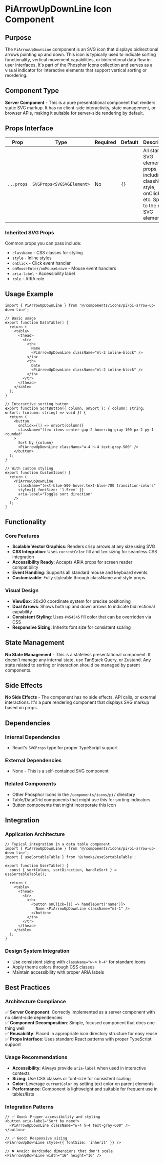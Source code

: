 # PiArrowUpDownLine Icon Component

## Purpose

The `PiArrowUpDownLine` component is an SVG icon that displays bidirectional arrows pointing up and down. This icon is typically used to indicate sorting functionality, vertical movement capabilities, or bidirectional data flow in user interfaces. It's part of the Phosphor Icons collection and serves as a visual indicator for interactive elements that support vertical sorting or reordering.

## Component Type

**Server Component** - This is a pure presentational component that renders static SVG markup. It has no client-side interactivity, state management, or browser APIs, making it suitable for server-side rendering by default.

## Props Interface

| Prop | Type | Required | Default | Description |
|------|------|----------|---------|-------------|
| `...props` | `SVGProps<SVGSVGElement>` | No | `{}` | All standard SVG element props including className, style, onClick, etc. Spread to the root SVG element |

### Inherited SVG Props
Common props you can pass include:
- `className` - CSS classes for styling
- `style` - Inline styles
- `onClick` - Click event handler
- `onMouseEnter/onMouseLeave` - Mouse event handlers
- `aria-label` - Accessibility label
- `role` - ARIA role

## Usage Example

```tsx
import { PiArrowUpDownLine } from '@/components/icons/pi/pi-arrow-up-down-line';

// Basic usage
export function DataTable() {
  return (
    <table>
      <thead>
        <tr>
          <th>
            Name
            <PiArrowUpDownLine className="ml-2 inline-block" />
          </th>
          <th>
            Date
            <PiArrowUpDownLine className="ml-2 inline-block" />
          </th>
        </tr>
      </thead>
    </table>
  );
}

// Interactive sorting button
export function SortButton({ column, onSort }: { column: string; onSort: (column: string) => void }) {
  return (
    <button
      onClick={() => onSort(column)}
      className="flex items-center gap-2 hover:bg-gray-100 px-2 py-1 rounded"
    >
      Sort by {column}
      <PiArrowUpDownLine className="w-4 h-4 text-gray-500" />
    </button>
  );
}

// With custom styling
export function CustomIcon() {
  return (
    <PiArrowUpDownLine
      className="text-blue-500 hover:text-blue-700 transition-colors"
      style={{ fontSize: '1.5rem' }}
      aria-label="Toggle sort direction"
    />
  );
}
```

## Functionality

### Core Features
- **Scalable Vector Graphics**: Renders crisp arrows at any size using SVG
- **CSS Integration**: Uses `currentColor` fill and `1em` sizing for seamless CSS integration
- **Accessibility Ready**: Accepts ARIA props for screen reader compatibility
- **Event Handling**: Supports all standard mouse and keyboard events
- **Customizable**: Fully styleable through className and style props

### Visual Design
- **ViewBox**: 20x20 coordinate system for precise positioning
- **Dual Arrows**: Shows both up and down arrows to indicate bidirectional capability
- **Consistent Styling**: Uses `#454545` fill color that can be overridden via CSS
- **Responsive Sizing**: Inherits font size for consistent scaling

## State Management

**No State Management** - This is a stateless presentational component. It doesn't manage any internal state, use TanStack Query, or Zustand. Any state related to sorting or interaction should be managed by parent components.

## Side Effects

**No Side Effects** - The component has no side effects, API calls, or external interactions. It's a pure rendering component that displays SVG markup based on props.

## Dependencies

### Internal Dependencies
- React's `SVGProps` type for proper TypeScript support

### External Dependencies
- None - This is a self-contained SVG component

### Related Components
- Other Phosphor Icons in the `/components/icons/pi/` directory
- Table/DataGrid components that might use this for sorting indicators
- Button components that might incorporate this icon

## Integration

### Application Architecture
```tsx
// Typical integration in a data table component
import { PiArrowUpDownLine } from '@/components/icons/pi/pi-arrow-up-down-line';
import { useSortableTable } from '@/hooks/useSortableTable';

export function UserTable() {
  const { sortColumn, sortDirection, handleSort } = useSortableTable();
  
  return (
    <table>
      <thead>
        <tr>
          <th>
            <button onClick={() => handleSort('name')}>
              Name <PiArrowUpDownLine className="ml-1" />
            </button>
          </th>
        </tr>
      </thead>
    </table>
  );
}
```

### Design System Integration
- Use consistent sizing with `className="w-4 h-4"` for standard icons
- Apply theme colors through CSS classes
- Maintain accessibility with proper ARIA labels

## Best Practices

### Architecture Compliance
✅ **Server Component**: Correctly implemented as a server component with no client-side dependencies  
✅ **Component Decomposition**: Simple, focused component that does one thing well  
✅ **Reusability**: Placed in appropriate icon directory structure for easy reuse  
✅ **Props Interface**: Uses standard React patterns with proper TypeScript support  

### Usage Recommendations
- **Accessibility**: Always provide `aria-label` when used in interactive contexts
- **Sizing**: Use CSS classes or font-size for consistent scaling
- **Color**: Leverage `currentColor` by setting text color on parent elements
- **Performance**: Component is lightweight and suitable for frequent use in tables/lists

### Integration Patterns
```tsx
// ✅ Good: Proper accessibility and styling
<button aria-label="Sort by name">
  <PiArrowUpDownLine className="w-4 h-4 text-gray-600" />
</button>

// ✅ Good: Responsive sizing
<PiArrowUpDownLine style={{ fontSize: 'inherit' }} />

// ❌ Avoid: Hardcoded dimensions that don't scale
<PiArrowUpDownLine width="16" height="16" />
```